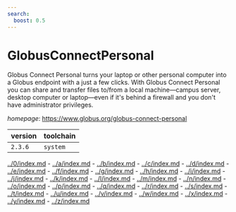 ```yaml
---
search:
  boost: 0.5
---
```

# GlobusConnectPersonal

Globus Connect Personal turns your laptop or other personal computer into a  Globus endpoint with a just a few clicks. With Globus Connect Personal you can  share and transfer files to/from a local machine—campus server, desktop computer or laptop—even if it's behind a firewall and you don't have administrator  privileges.

*homepage*: <https://www.globus.org/globus-connect-personal>

version | toolchain
--------|----------
``2.3.6`` | ``system``

[../0/index.md](0) - [../a/index.md](a) - [../b/index.md](b) - [../c/index.md](c) - [../d/index.md](d) - [../e/index.md](e) - [../f/index.md](f) - [../g/index.md](g) - [../h/index.md](h) - [../i/index.md](i) - [../j/index.md](j) - [../k/index.md](k) - [../l/index.md](l) - [../m/index.md](m) - [../n/index.md](n) - [../o/index.md](o) - [../p/index.md](p) - [../q/index.md](q) - [../r/index.md](r) - [../s/index.md](s) - [../t/index.md](t) - [../u/index.md](u) - [../v/index.md](v) - [../w/index.md](w) - [../x/index.md](x) - [../y/index.md](y) - [../z/index.md](z)

